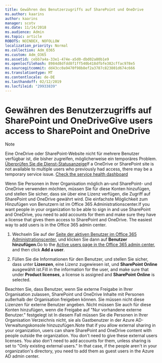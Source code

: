 ```yaml
---
title: Gewähren des Benutzerzugriffs auf SharePoint und OneDrive
ms.author: kaarins
author: kaarins
manager: scotv
ms.date: 11/14/2018
ms.audience: Admin
ms.topic: article
ROBOTS: NOINDEX, NOFOLLOW
localization_priority: Normal
ms.collection: Adm_O365
ms.custom: Adm_O365
ms.assetid: cebb7a4a-33e1-474e-a5d0-dbd02a80b1e9
ms.openlocfilehash: 8984d8dfdd8f1ff540b418dfbfe382cffac978e5
ms.sourcegitcommit: dd43cc0a9470f98b8ef2a3787c823801d674c666
ms.translationtype: MT
ms.contentlocale: de-DE
ms.lasthandoff: 02/12/2019
ms.locfileid: "29933839"
---
```

# <a name="give-users-access-to-sharepoint-and-onedrive"></a><span data-ttu-id="c33a6-102">Gewähren des Benutzerzugriffs auf SharePoint und OneDrive</span><span class="sxs-lookup"><span data-stu-id="c33a6-102">Give users access to SharePoint and OneDrive</span></span>

> [!NOTE]
> <span data-ttu-id="c33a6-p101">Eine OneDrive oder SharePoint-Website nicht für mehrere Benutzer verfügbar ist, die bisher zugreifen, möglicherweise ein temporäres Problem. [Überprüfen Sie die Dienst-Statusanzeige](https://portal.office.com/adminportal/home#/servicehealth)</span><span class="sxs-lookup"><span data-stu-id="c33a6-p101">If a OneDrive or SharePoint site is not available to multiple users who previously had access, there may be a temporary service issue. [Check the service health dashboard](https://portal.office.com/adminportal/home#/servicehealth)</span></span>
  
<span data-ttu-id="c33a6-p102">Wenn Sie Personen in Ihrer Organisation möglich an-und SharePoint- und OneDrive verwenden möchten, müssen Sie für diese Konten hinzufügen, und stellen Sie sicher, dass sie über eine Lizenz verfügen, die Zugriff auf SharePoint und OneDrive gewährt wird. Die einfachste Möglichkeit zum Hinzufügen von Benutzern ist im Office 365 Administrationscenter.</span><span class="sxs-lookup"><span data-stu-id="c33a6-p102">If you want people in your organization to be able to sign in and use SharePoint and OneDrive, you need to add accounts for them and make sure they have a license that gives them access to SharePoint and OneDrive. The easiest way to add users is in the Office 365 admin center.</span></span>
  
1. <span data-ttu-id="c33a6-107">Wechseln Sie auf der [Seite der aktiven Benutzer im Office 365 Administrationscenter](https://portal.office.com/adminportal/home#/users), und klicken Sie dann auf **Benutzer hinzufügen**.</span><span class="sxs-lookup"><span data-stu-id="c33a6-107">Go to the [Active users page in the Office 365 admin center](https://portal.office.com/adminportal/home#/users), and then click **Add a user**.</span></span>
    
2. <span data-ttu-id="c33a6-108">Füllen Sie die Informationen für den Benutzer, und stellen Sie sicher, dass unter **Lizenzen**, eine Lizenz zugewiesen ist, und **SharePoint Online** ausgewählt ist.</span><span class="sxs-lookup"><span data-stu-id="c33a6-108">Fill in the information for the user, and make sure that under **Product licenses**, a license is assigned and **SharePoint Online** is selected.</span></span> 
    
<span data-ttu-id="c33a6-p103">Beachten Sie, dass Benutzer, wenn Sie externe Freigabe in Ihrer Organisation zulassen, SharePoint und OneDrive Inhalte mit Personen außerhalb der Organisation freigeben können. Sie müssen nicht diese Lizenzen für externe Benutzer angeben. Nicht müssen Sie auch für diese Konten hinzufügen, wenn die Freigabe auf "Nur vorhandene externe Benutzer." festgelegt ist In diesem Fall müssen Sie die Personen in Ihrer Organisation Verzeichnis nicht, sie als Gastbenutzer in der Azure AD-Verwaltungskonsole hinzuzufügen.</span><span class="sxs-lookup"><span data-stu-id="c33a6-p103">Note that if you allow external sharing in your organization, users can share SharePoint and OneDrive content with people outside the organization. You don't need to give these external users licenses. You also don't need to add accounts for them, unless sharing is set to "Only existing external users." In that case, if the people aren't in your organization's directory, you need to add them as guest users in the Azure AD admin center.</span></span>
  

